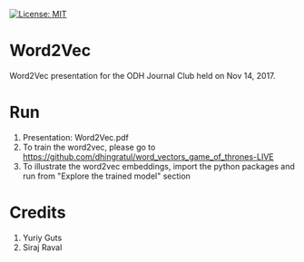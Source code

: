 [![License: MIT](https://img.shields.io/badge/License-MIT-yellow.svg)](https://opensource.org/licenses/MIT)
# Word2Vec
Word2Vec presentation for the ODH Journal Club held on Nov 14, 2017.

# Run
1. Presentation: Word2Vec.pdf
1. To train the word2vec, please go to https://github.com/dhingratul/word_vectors_game_of_thrones-LIVE
2. To illustrate the word2vec embeddings, import the python packages and run from "Explore the trained model" section

# Credits
1. Yuriy Guts
2. Siraj Raval

